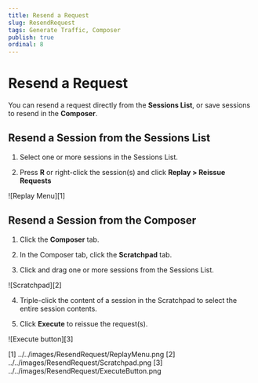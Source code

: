 ```yaml
---
title: Resend a Request
slug: ResendRequest
tags: Generate Traffic, Composer
publish: true
ordinal: 8
---
```


Resend a Request
================

You can resend a request directly from the **Sessions List**, or save sessions to resend in the **Composer**.

Resend a Session from the Sessions List
---------------------------------------

1. Select one or more sessions in the Sessions List.

2. Press **R** or right-click the session(s) and click **Replay > Reissue Requests**

  ![Replay Menu][1]

Resend a Session from the Composer
----------------------------------

1. Click the **Composer** tab.

2. In the Composer tab, click the **Scratchpad** tab.

3. Click and drag one or more sessions from the Sessions List.

  ![Scratchpad][2]

4. Triple-click the content of a session in the Scratchpad to select the entire session contents.

5. Click **Execute** to reissue the request(s).

  ![Execute button][3]

[1] ../../images/ResendRequest/ReplayMenu.png
[2] ../../images/ResendRequest/Scratchpad.png
[3] ../../images/ResendRequest/ExecuteButton.png